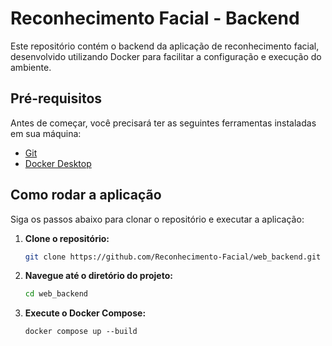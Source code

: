 # Reconhecimento Facial - Backend

Este repositório contém o backend da aplicação de reconhecimento facial, desenvolvido utilizando Docker para facilitar a configuração e execução do ambiente.

## Pré-requisitos

Antes de começar, você precisará ter as seguintes ferramentas instaladas em sua máquina:

- [Git](https://git-scm.com)
- [Docker Desktop](https://www.docker.com/products/docker-desktop)

## Como rodar a aplicação

Siga os passos abaixo para clonar o repositório e executar a aplicação:

1. **Clone o repositório:**

   ```bash
   git clone https://github.com/Reconhecimento-Facial/web_backend.git

2. **Navegue até o diretório do projeto:**

    ```bash
    cd web_backend

3. **Execute o Docker Compose:**
    ```
    docker compose up --build